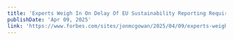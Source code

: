 ```yaml
---
title: 'Experts Weigh In On Delay Of EU Sustainability Reporting Requirements'
publishDate: 'Apr 09, 2025'
link: 'https://www.forbes.com/sites/jonmcgowan/2025/04/09/experts-weigh-in-on-eu-delay-of-sustainability-reporting/'
---
```

